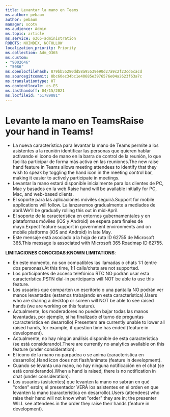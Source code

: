 ```yaml
---
title: Levantar la mano en Teams
ms.author: pebaum
author: pebaum
manager: scotv
ms.audience: Admin
ms.topic: article
ms.service: o365-administration
ROBOTS: NOINDEX, NOFOLLOW
localization_priority: Priority
ms.collection: Adm_O365
ms.custom:
- "9002646"
- "5086"
ms.openlocfilehash: 879bb55280dd58a95539e90d27a9c2f23cd6cacd
ms.sourcegitcommit: 8bc60ec34bc1e40685e3976576e04a2623f63a7c
ms.translationtype: HT
ms.contentlocale: es-ES
ms.lasthandoff: 04/15/2021
ms.locfileid: "51789881"
---
```

# <a name="raise-your-hand-in-teams"></a><span data-ttu-id="8d42b-102">Levante la mano en Teams</span><span class="sxs-lookup"><span data-stu-id="8d42b-102">Raise your hand in Teams!</span></span>

- <span data-ttu-id="8d42b-103">La nueva característica para levantar la mano de Teams permite a los asistentes a la reunión identificar las personas que quieren hablar activando el icono de mano en la barra de control de la reunión, lo que facilita participar de forma más activa en las reuniones.</span><span class="sxs-lookup"><span data-stu-id="8d42b-103">The new raise hand feature in Teams allows meeting attendees to identify that they wish to speak by toggling the hand icon in the meeting control bar, making it easier to actively participate in meetings.</span></span>
- <span data-ttu-id="8d42b-104">Levantar la mano estará disponible inicialmente para los clientes de PC, Mac y basados en la web.</span><span class="sxs-lookup"><span data-stu-id="8d42b-104">Raise hand will be available initially for PC, Mac, and web-based clients.</span></span>
- <span data-ttu-id="8d42b-105">El soporte para las aplicaciones móviles seguirá.</span><span class="sxs-lookup"><span data-stu-id="8d42b-105">Support for mobile applications will follow.</span></span> <span data-ttu-id="8d42b-106">La lanzaremos gradualmente a mediados de abril.</span><span class="sxs-lookup"><span data-stu-id="8d42b-106">We'll be gradually rolling this out in mid-April.</span></span>
- <span data-ttu-id="8d42b-107">El soporte de la característica en entornos gubernamentales y en plataformas móviles (iOS y Android) se espera para finales de mayo.</span><span class="sxs-lookup"><span data-stu-id="8d42b-107">Expect feature support in government environments and on mobile platforms (iOS and Android) in late May.</span></span>
- <span data-ttu-id="8d42b-108">Este mensaje está asociado a la hoja de ruta ID 62755 de Microsoft 365.</span><span class="sxs-lookup"><span data-stu-id="8d42b-108">This message is associated with Microsoft 365 Roadmap ID 62755.</span></span>

<span data-ttu-id="8d42b-109">**LIMITACIONES CONOCIDAS**:</span><span class="sxs-lookup"><span data-stu-id="8d42b-109">**KNOWN LIMITATIONS**:</span></span>

- <span data-ttu-id="8d42b-110">En este momento, no son compatibles las llamadas o chats 1:1 (entre dos personas).</span><span class="sxs-lookup"><span data-stu-id="8d42b-110">At this time, 1:1 calls/chats are not supported.</span></span>
- <span data-ttu-id="8d42b-111">Los participantes de acceso telefónico RTC NO podrán usar esta característica.</span><span class="sxs-lookup"><span data-stu-id="8d42b-111">PSTN dial-in participants will NOT be able to use this feature.</span></span>
- <span data-ttu-id="8d42b-112">Los usuarios que comparten un escritorio o una pantalla NO podrán ver manos levantadas (estamos trabajando en esta característica).</span><span class="sxs-lookup"><span data-stu-id="8d42b-112">Users who are sharing a desktop or screen will NOT be able to see raised hands (we are working on this feature).</span></span>
- <span data-ttu-id="8d42b-113">Actualmente, los moderadores no pueden bajar todas las manos levantadas, por ejemplo, si ha finalizado el turno de preguntas (característica en desarrollo).</span><span class="sxs-lookup"><span data-stu-id="8d42b-113">Presenters are currently unable to lower all raised hands, for example, if question time has ended (feature in development).</span></span>
- <span data-ttu-id="8d42b-114">Actualmente, no hay ningún análisis disponible de esta característica (se está considerando).</span><span class="sxs-lookup"><span data-stu-id="8d42b-114">There are currently no analytics available on this feature (under consideration).</span></span>
- <span data-ttu-id="8d42b-115">El icono de la mano no parpadea o se anima (característica en desarrollo).</span><span class="sxs-lookup"><span data-stu-id="8d42b-115">Hand icon does not flash/animate (feature in development).</span></span>
- <span data-ttu-id="8d42b-116">Cuando se levanta una mano, no hay ninguna notificación en el chat (se está considerando).</span><span class="sxs-lookup"><span data-stu-id="8d42b-116">When a hand is raised, there is no notification in chat (under consideration).</span></span>
- <span data-ttu-id="8d42b-117">Los usuarios (asistentes) que levanten la mano no sabrán en qué "orden" están; el presentador VERÁ los asistentes en el orden en que levanten la mano (característica en desarrollo).</span><span class="sxs-lookup"><span data-stu-id="8d42b-117">Users (attendees) who raise their hand will not know what "order" they are in; the presenter WILL see attendees in the order they raise their hands (feature in development).</span></span>
